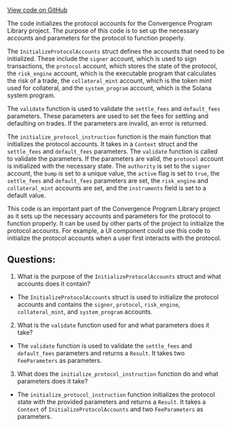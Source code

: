 [View code on GitHub](https://github.com/convergence-rfq/convergence-program-library/rfq/program/src/instructions/protocol/initialize_protocol.rs)

The code initializes the protocol accounts for the Convergence Program Library project. The purpose of this code is to set up the necessary accounts and parameters for the protocol to function properly. 

The `InitializeProtocolAccounts` struct defines the accounts that need to be initialized. These include the `signer` account, which is used to sign transactions, the `protocol` account, which stores the state of the protocol, the `risk_engine` account, which is the executable program that calculates the risk of a trade, the `collateral_mint` account, which is the token mint used for collateral, and the `system_program` account, which is the Solana system program.

The `validate` function is used to validate the `settle_fees` and `default_fees` parameters. These parameters are used to set the fees for settling and defaulting on trades. If the parameters are invalid, an error is returned.

The `initialize_protocol_instruction` function is the main function that initializes the protocol accounts. It takes in a `Context` struct and the `settle_fees` and `default_fees` parameters. The `validate` function is called to validate the parameters. If the parameters are valid, the `protocol` account is initialized with the necessary state. The `authority` is set to the `signer` account, the `bump` is set to a unique value, the `active` flag is set to `true`, the `settle_fees` and `default_fees` parameters are set, the `risk_engine` and `collateral_mint` accounts are set, and the `instruments` field is set to a default value.

This code is an important part of the Convergence Program Library project as it sets up the necessary accounts and parameters for the protocol to function properly. It can be used by other parts of the project to initialize the protocol accounts. For example, a UI component could use this code to initialize the protocol accounts when a user first interacts with the protocol.
## Questions: 
 1. What is the purpose of the `InitializeProtocolAccounts` struct and what accounts does it contain?
- The `InitializeProtocolAccounts` struct is used to initialize the protocol accounts and contains the `signer`, `protocol`, `risk_engine`, `collateral_mint`, and `system_program` accounts.
2. What is the `validate` function used for and what parameters does it take?
- The `validate` function is used to validate the `settle_fees` and `default_fees` parameters and returns a `Result`. It takes two `FeeParameters` as parameters.
3. What does the `initialize_protocol_instruction` function do and what parameters does it take?
- The `initialize_protocol_instruction` function initializes the protocol state with the provided parameters and returns a `Result`. It takes a `Context` of `InitializeProtocolAccounts` and two `FeeParameters` as parameters.